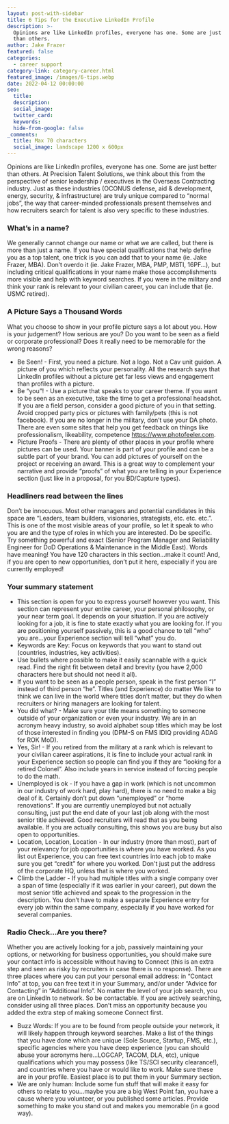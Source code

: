```yaml
---
layout: post-with-sidebar
title: 6 Tips for the Executive LinkedIn Profile
description: >-
  Opinions are like LinkedIn profiles, everyone has one. Some are just better
  than others. 
author: Jake Frazer
featured: false
categories:
  - career support
category-link: category-career.html
featured_image: /images/6-tips.webp
date: 2022-04-12 00:00:00
seo:
  title:
  description:
  social_image:
  twitter_card:
  keywords:
  hide-from-google: false
_comments:
  title: Max 70 characters
  social_image: landscape 1200 x 600px
---
```

Opinions are like LinkedIn profiles, everyone has one. Some are just better than others. At Precision Talent Solutions, we think about this from the perspective of senior leadership / executives in the Overseas Contracting industry. Just as these industries (OCONUS defense, aid & development, energy, security, & infrastructure) are truly unique compared to “normal jobs”, the way that career-minded professionals present themselves and how recruiters search for talent is also very specific to these industries.

### What’s in a name?

We generally cannot change our name or what we are called, but there is more than just a name. If you have special qualifications that help define you as a top talent, one trick is you can add that to your name (ie. Jake Frazer, MBA). Don’t overdo it (ie. Jake Frazer, MBA, PMP, MBTI, 16PF…), but including critical qualifications in your name make those accomplishments more visible and help with keyword searches. If you were in the military and think your rank is relevant to your civilian career, you can include that (ie. USMC retired).

### A Picture Says a Thousand Words

What you choose to show in your profile picture says a lot about you. How is your judgement? How serious are you? Do you want to be seen as a field or corporate professional? Does it really need to be memorable for the wrong reasons?

* Be Seen! - First, you need a picture. Not a logo. Not a Cav unit guidon. A picture of you which reflects your personality. All the research says that LinkedIn profiles without a picture get far less views and engagement than profiles with a picture.
* Be “you”! - Use a picture that speaks to your career theme. If you want to be seen as an executive, take the time to get a professional headshot. If you are a field person, consider a good picture of you in that setting. Avoid cropped party pics or pictures with family/pets (this is not facebook). If you are no longer in the military, don’t use your DA photo. There are even some sites that help you get feedback on things like professionalism, likeability, competence https://www.photofeeler.com.
* Picture Proofs - There are plenty of other places in your profile where pictures can be used. Your banner is part of your profile and can be a subtle part of your brand. You can add pictures of yourself on the project or receiving an award. This is a great way to complement your narrative and provide “proofs” of what you are telling in your Experience section (just like in a proposal, for you BD/Capture types).

### Headliners read between the lines

Don’t be innocuous. Most other managers and potential candidates in this space are “Leaders, team builders, visionaries, strategists, etc. etc. etc.”. This is one of the most visible areas of your profile, so let it speak to who you are and the type of roles in which you are interested. Do be specific. Try something powerful and exact (Senior Program Manager and Reliability Engineer for DoD Operations & Maintenance in the Middle East). Words have meaning! You have 120 characters in this section…make it count! And, if you are open to new opportunities, don’t put it here, especially if you are currently employed!

### Your summary statement

* This section is open for you to express yourself however you want. This section can represent your entire career, your personal philosophy, or your near term goal. It depends on your situation. If you are actively looking for a job, it is fine to state exactly what you are looking for. If you are positioning yourself passively, this is a good chance to tell “who” you are…your Experience section will tell “what” you do.
* Keywords are Key: Focus on keywords that you want to stand out (countries, industries, key activities).
* Use bullets where possible to make it easily scannable with a quick read. Find the right fit between detail and brevity (you have 2,000 characters here but should not need it all).
* If you want to be seen as a people person, speak in the first person “I” instead of third person “he”. Titles (and Experience) do matter We like to think we can live in the world where titles don’t matter, but they do when recruiters or hiring managers are looking for talent.
* You did what? - Make sure your title means something to someone outside of your organization or even your industry. We are in an acronym heavy industry, so avoid alphabet soup titles which may be lost of those interested in finding you (DPM-S on FMS IDIQ providing ADAG for ROK MoD).
* Yes, Sir! - If you retired from the military at a rank which is relevant to your civilian career aspirations, it is fine to include your actual rank in your Experience section so people can find you if they are “looking for a retired Colonel”. Also include years in service instead of forcing people to do the math.
* Unemployed is ok - If you have a gap in work (which is not uncommon in our industry of work hard, play hard), there is no need to make a big deal of it. Certainly don’t put down “unemployed” or “home renovations”. If you are currently unemployed but not actually consulting, just put the end date of your last job along with the most senior title achieved. Good recruiters will read that as you being available. If you are actually consulting, this shows you are busy but also open to opportunities.
* Location, Location, Location - In our industry (more than most), part of your relevancy for job opportunities is where you have worked. As you list out Experience, you can free text countries into each job to make sure you get “credit” for where you worked. Don't just put the address of the corporate HQ, unless that is where you worked.
* Climb the Ladder - If you had multiple titles with a single company over a span of time (especially if it was earlier in your career), put down the most senior title achieved and speak to the progression in the description. You don’t have to make a separate Experience entry for every job within the same company, especially if you have worked for several companies.

### Radio Check…Are you there?

Whether you are actively looking for a job, passively maintaining your options, or networking for business opportunities, you should make sure your contact info is accessible without having to Connect (this is an extra step and seen as risky by recruiters in case there is no response). There are three places where you can put your personal email address: in “Contact Info” at top, you can free text it in your Summary, and/or under “Advice for Contacting” in “Additional Info”. No matter the level of your job search, you are on LinkedIn to network. So be contactable. If you are actively searching, consider using all three places. Don’t miss an opportunity because you added the extra step of making someone Connect first.

* Buzz Words: If you are to be found from people outside your network, it will likely happen through keyword searches. Make a list of the things that you have done which are unique (Sole Source, Startup, FMS, etc.), specific agencies where you have deep experience (you can should abuse your acronyms here…LOGCAP, TACOM, DLA, etc), unique qualifications which you may possess (like TS/SCI security clearance!), and countries where you have or would like to work. Make sure these are in your profile. Easiest place is to put them in your Summary section.
* We are only human: Include some fun stuff that will make it easy for others to relate to you…maybe you are a big West Point fan, you have a cause where you volunteer, or you published some articles. Provide something to make you stand out and makes you memorable (in a good way).